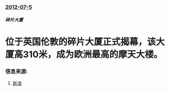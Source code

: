 ### [2012-07-5](/zh/news/2012/07/5/index.md)

##### 碎片大厦
# 位于英国伦敦的碎片大厦正式揭幕，该大厦高310米，成为欧洲最高的摩天大楼。




### 信息来源:

1. [新浪](http://news.sina.com.cn/o/p/2012-07-07/055924729641.shtml)
